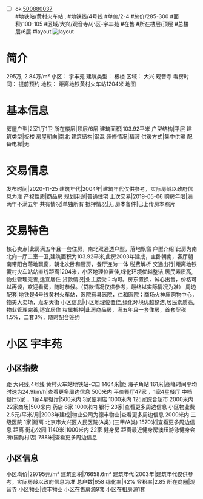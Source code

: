 - [ ] ok [500880037](https://bj.5i5j.com/ershoufang/500880037.html)  
 #地铁站/黄村火车站 ,  #地铁线/4号线
#单价/2-4 #总价/285-300 #面积/100-105   #区域/大兴/观音寺/小区-宇丰苑 #在售 #所在楼层/顶层 #总楼层/6层 #layout 
![layout](http://image2a.5i5j.com/scm/HOUSE_CUSTOMER/f7ceb8d6b97841c69c1f74b3777faf3a.jpg_P5.jpg) 
# 简介 
 295万,  2.84万/m² 
小区： 宇丰苑
建筑类型： 板楼
区域： 大兴 观音寺
看房时间： 提前预约
地铁： 距离地铁黄村火车站1204米 地图
# 基本信息 
 房屋户型|2室1厅1卫
所在楼层|顶层/6层
建筑面积|103.92平米
户型结构|平层
建筑类型|板楼
房屋朝向|南北
建筑结构|钢混
装修情况|精装
供暖方式|集中供暖
配备电梯|无
# 交易信息 
 发布时间|2020-11-25
建筑年代|2004年|建筑年代仅供参考，实际房龄以政府信息为准
产权性质|商品房
规划用途|普通住宅
上次交易|2019-05-06
购房年限|满两年不满五年
共有情况|单独所有
抵押情况|无
房本备件|已上传房本照片
# 交易特色 
 核心卖点|此房满五年且一套住房，南北双通透户型，落地飘窗
户型介绍|此房为南北向一厅二室一卫,建筑面积为103.92平米,此房2003年建成，主卧朝南，客厅朝南带阳台落地飘窗，朝北次卧和厨房，餐厅连为一体 
税费解析
交通出行|距离地铁黄村火车站站直线距离1204米，小区地理位置佳,绿化环境优越整洁,居民素质高,物业管理完善,适宜居住
贷款情况|业主接受：均可。房东置换，诚心出售，价格可以再谈，欢迎看房，随时恭候。（贷款情况仅供参考，最终以实际情况为准）
周边配套|地铁是4号线黄村火车站，医院有县医院，仁和医院；商场火神庙购物中心，物美大卖场，龙湖天街
小区信息|小区地理位置佳,绿化环境优越整洁,居民素质高,物业管理完善,适宜居住
权属抵押|此房商品房，满五年且一套住房，首套契税1.5%，二套3%，随时配合签约
# 小区 宇丰苑
## 小区指数 
 距 大兴线,4号线 黄村火车站地铁站-C口 1464米|距 海子角站 161米|高峰时间平均时速为24.9km/h|查看更多周边信息
500米内 平价餐厅47家 ，1家4星餐厅
中档餐厅5家 ，1家4星餐厅|500米内 3家便利店
1000米内 125家综合超市
2000米内 22家商场|500米内 药店 6家
1000米内 银行 23家|查看更多周边信息
小区物业费2.5元/平米/月|2003年建成|物业公司为德丰物业|查看更多周边信息
2000米内 三级医院 1家|距离 北京市大兴区人民医院(A类) (三甲/A类) 1570米|查看更多周边信息
距离 街心公园 1140米|1000米内 22家 健身房
距离最近健身房澳纽游泳健身会所(国韵村店) 788米|查看更多周边信息
## 小区信息 
 小区均价|29795元/m²
建筑面积|76658.6m²
建筑年代|2003年|建筑年代仅供参考，实际房龄以政府信息为准
总户数|658
绿化率|42%
容积率|2.85
所在商圈|观音寺
小区物业|德丰物业
小区在售房源9套
小区在租房源1套
